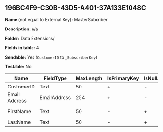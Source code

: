 ## 196BC4F9-C30B-43D5-A401-37A133E1048C

**Name** (not equal to External Key)**:** MasterSubcriber

**Description:** n/a

**Folder:** Data Extensions/

**Fields in table:** 4

**Sendable:** Yes (`CustomerID` to `_SubscriberKey`)

**Testable:** No

| Name | FieldType | MaxLength | IsPrimaryKey | IsNullable | DefaultValue |
| --- | --- | --- | --- | --- | --- |
| CustomerID | Text | 50 | + | - |  |
| Email Address | EmailAddress | 254 | + | - |  |
| FirstName | Text | 50 | - | + | Valued Customer |
| LastName | Text | 50 | - | + |  |
